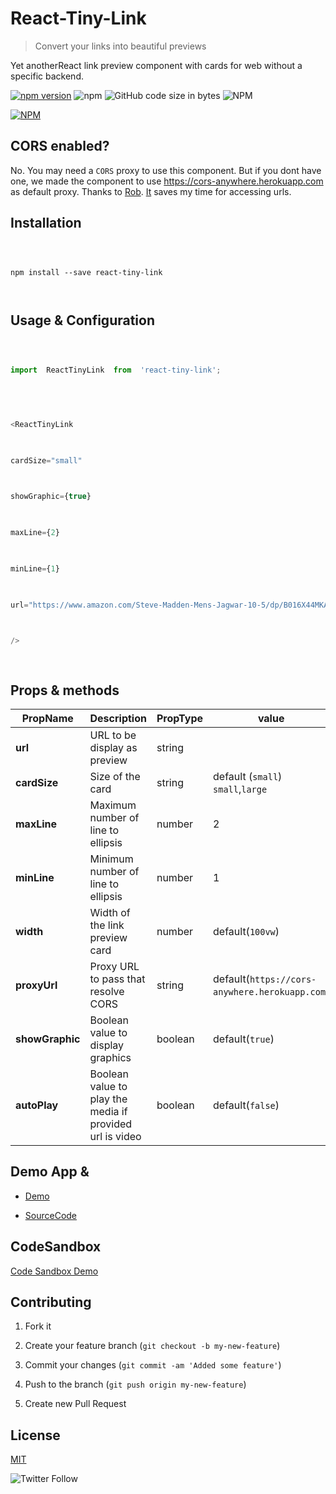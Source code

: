 
  

  

# React-Tiny-Link

  

> Convert your links into beautiful previews

  

  

Yet anotherReact link preview component with cards for web without a specific backend.

  

[![npm version](https://badge.fury.io/js/react-tiny-link.svg)](https://badge.fury.io/js/react-tiny-link) ![npm](https://img.shields.io/npm/v/react-tiny-link.svg) ![GitHub code size in bytes](https://img.shields.io/github/languages/code-size/winhtaikaung/react-tiny-link.svg) ![NPM](https://img.shields.io/npm/l/react-tiny-link.svg)

  

[![NPM](https://nodei.co/npm/react-tiny-link.png)](https://nodei.co/npm/react-tiny-link/)

  

## CORS enabled?

  

No. You may need a `CORS` proxy to use this component. But if you dont have one, we made the component to use https://cors-anywhere.herokuapp.com as default proxy. Thanks to [Rob](https://github.com/Rob--W). [It](https://cors-anywhere.herokuapp.com) saves my time for accessing urls.

  

  

## Installation

  

```

  

npm install --save react-tiny-link

  

```

  

  

## Usage & Configuration

  

````javascript

  

import  ReactTinyLink  from  'react-tiny-link';

  

  

<ReactTinyLink

  

cardSize="small"

  

showGraphic={true}

  

maxLine={2}

  

minLine={1}

  

url="https://www.amazon.com/Steve-Madden-Mens-Jagwar-10-5/dp/B016X44MKA/ref=lp_18637582011_1_1?srs=18637582011&ie=UTF8&qid=1550721409&sr=8-1"

  

/>

  

````

  

  

## Props & methods

  

| PropName | Description|PropType | value | required
|--|--|--|--|--|
|**url** | URL to be display as preview | string | |`true`
|**cardSize** | Size of the card | string |default (`small`) `small`,`large`|false
|**maxLine** | Maximum number of line to ellipsis | number | 2 |`false`
|**minLine** | Minimum number of line to ellipsis | number | 1 |`false`
|**width** | Width of the link preview card | number| default(`100vw`)|`false`
|**proxyUrl** | Proxy URL to pass that resolve CORS | string|default(`https://cors-anywhere.herokuapp.com`) |`false`
|**showGraphic** | Boolean value to display graphics | boolean|default(`true`) |`false`
|**autoPlay** | Boolean value to play the media if provided url is video | boolean|default(`false`) |`false`

  

  

## Demo App &

  

  

* [Demo](https://winhtaikaung.github.io/react-tiny-link/)

  

* [SourceCode](https://github.com/winhtaikaung/react-tiny-link/)

## CodeSandbox 

[Code Sandbox Demo](https://codesandbox.io/s/monp6n08n8) 

  

## Contributing

  

  

1. Fork it

  

2. Create your feature branch (`git checkout -b my-new-feature`)

  

3. Commit your changes (`git commit -am 'Added some feature'`)

  

4. Push to the branch (`git push origin my-new-feature`)

  

5. Create new Pull Request

  

  

## License

  

[MIT](http://www.opensource.org/licenses/MIT)

  

![Twitter Follow](https://img.shields.io/twitter/follow/winhtaikaung.svg?style=social)